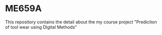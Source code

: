 # ME659A
This repository contains the detail about the my course project "Prediciton of tool wear using Digital Methods"
